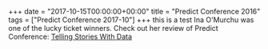 +++
date = "2017-10-15T00:00:00+00:00"
title = "Predict Conference 2016"
tags = ["Predict Conference 2017-10"]
+++
this is a test
Ina O'Murchu was one of the lucky ticket winners. Check out her review of Predict Conference:
<a href="https://medium.com/@iomurchu/telling-stories-with-data-1f4ccf38fc73#.1m18m3x7x">Telling Stories With Data</a>
